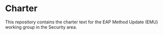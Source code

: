 # Charter
This repository contains the charter text for the EAP Method Update (EMU) working group in the Security area. 
